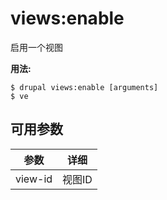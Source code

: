 # views:enable
启用一个视图

**用法:**
```
$ drupal views:enable [arguments] 
$ ve  
```

## 可用参数
参数 | 详细
---------|-------------
view-id | 视图ID
